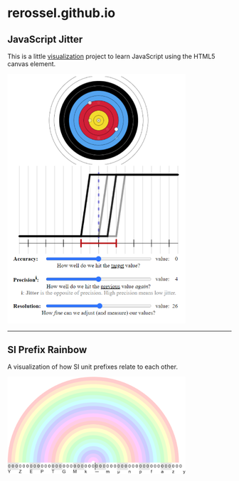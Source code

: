 # rerossel.github.io

## JavaScript Jitter

This is a little [visualization](https://rerossel.github.io/JavaScript-Jitter/) project to learn JavaScript using the HTML5 canvas element.

<div style="width:400px">

[![Visualization of Jitter using JavaScript](JavaScript-Jitter.png "Visualization of Jitter using JavaScript")](https://rerossel.github.io/JavaScript-Jitter/)

</div>

---

## SI Prefix Rainbow

A visualization of how SI unit prefixes relate to each other.

<div style="width:400px">

[![SI Prefix Rainbow](SI-Prefix-Rainbow.png "")](https://github.com/RERossel/SI-Prefix-Rainbow)

</div>